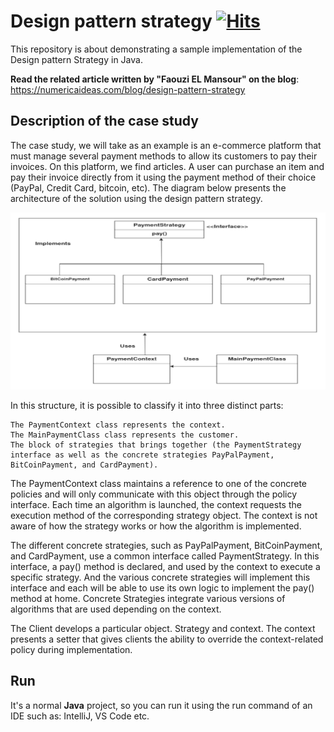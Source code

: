 # Design pattern strategy&nbsp;[![Hits](https://hits.seeyoufarm.com/api/count/incr/badge.svg?url=https%3A%2F%2Fgithub.com%2Fnumerica-ideas%2Fcommunity%2Ftree%2Fmaster%2java%2Fdesign-pattern-strategy&count_bg=%2379C83D&title_bg=%23555555&icon=&icon_color=%23E7E7E7&title=hits&edge_flat=false)](https://numericaideas.com/blog/design-pattern-strategy)

This repository is about demonstrating a sample implementation of the Design pattern Strategy in Java.

**Read the related article written by "Faouzi EL Mansour" on the blog**: https://numericaideas.com/blog/design-pattern-strategy

## Description of the case study

The case study, we will take as an example is an e-commerce platform that must manage several payment methods to allow its customers to pay their invoices. On this platform, we find articles. A user can purchase an item and pay their invoice directly from it using the payment method of their choice (PayPal, Credit Card, bitcoin, etc). The diagram below presents the architecture of the solution using the design pattern strategy.

[![FeaturedImage](./images/architecture.png)](https://numericaideas.com/blog/design-pattern-strategy)

In this structure, it is possible to classify it into three distinct parts:

    The PaymentContext class represents the context.
    The MainPaymentClass class represents the customer.
    The block of strategies that brings together (the PaymentStrategy interface as well as the concrete strategies PayPalPayment, BitCoinPayment, and CardPayment).

The PaymentContext class maintains a reference to one of the concrete policies and will only communicate with this object through the policy interface. Each time an algorithm is launched, the context requests the execution method of the corresponding strategy object. The context is not aware of how the strategy works or how the algorithm is implemented.

The different concrete strategies, such as PayPalPayment, BitCoinPayment, and CardPayment, use a common interface called PaymentStrategy. In this interface, a pay() method is declared, and used by the context to execute a specific strategy. And the various concrete strategies will implement this interface and each will be able to use its own logic to implement the pay() method at home. Concrete Strategies integrate various versions of algorithms that are used depending on the context.

The Client develops a particular object. Strategy and context. The context presents a setter that gives clients the ability to override the context-related policy during implementation.

## Run

It's a normal **Java** project, so you can run it using the run command of an IDE such as: IntelliJ, VS Code etc.
